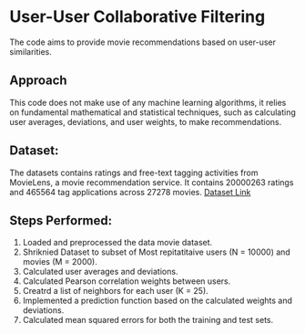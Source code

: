 # User-User Collaborative Filtering

The code aims to provide movie recommendations based on user-user similarities.

## Approach
This code does not make use of any machine learning algorithms, it relies on fundamental mathematical and statistical techniques, such as calculating user averages, deviations, and user weights, to make recommendations.

## Dataset:
The datasets contains ratings and free-text tagging activities from MovieLens, a movie recommendation service. It contains 20000263 ratings and 465564 tag applications across 27278 movies.
[Dataset Link](https://www.kaggle.com/datasets/grouplens/movielens-20m-dataset)

## Steps Performed:
  1. Loaded and preprocessed the data movie dataset.
  2. Shriknied Dataset to subset of Most repitatitaive users (N = 10000) and movies (M = 2000).
  3. Calculated user averages and deviations.
  4. Calculated Pearson correlation weights between users.
  5. Creatrd a list of neighbors for each user (K = 25).
  6. Implemented a prediction function based on the calculated weights and deviations.
  7. Calculated mean squared errors for both the training and test sets.

